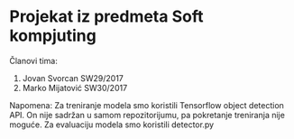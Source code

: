 # Projekat iz predmeta Soft kompjuting
Članovi tima:
  1. Jovan Svorcan SW29/2017
  2. Marko Mijatović SW30/2017

Napomena: Za treniranje modela smo koristili Tensorflow object detection API. On nije sadržan u samom repozitorijumu, pa pokretanje treniranja nije moguće.
Za evaluaciju modela smo koristili detector.py
